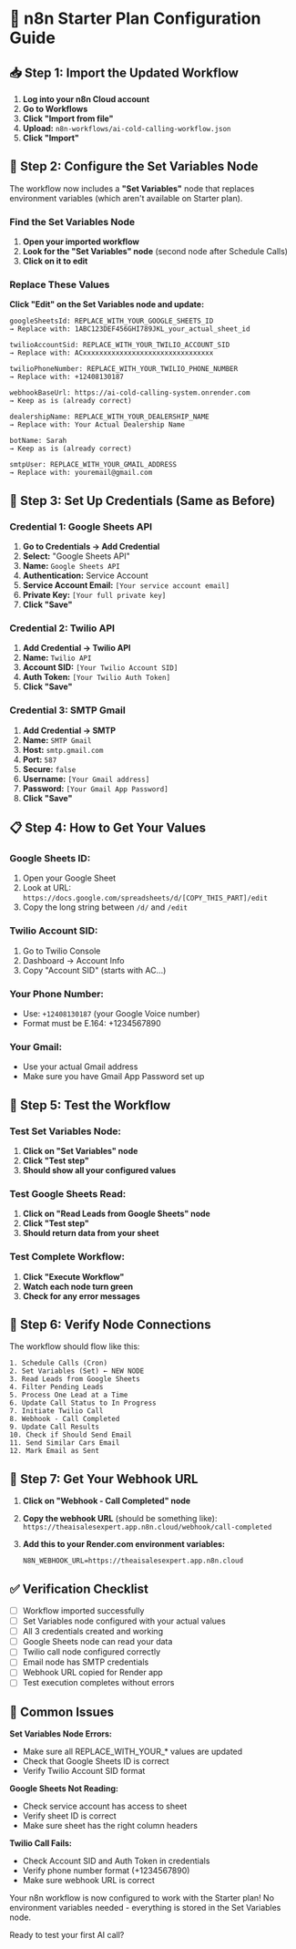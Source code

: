 # 🔄 n8n Starter Plan Configuration Guide

## 📥 **Step 1: Import the Updated Workflow**

1. **Log into your n8n Cloud account**
2. **Go to Workflows**
3. **Click "Import from file"**
4. **Upload:** `n8n-workflows/ai-cold-calling-workflow.json`
5. **Click "Import"**

## 🔧 **Step 2: Configure the Set Variables Node**

The workflow now includes a **"Set Variables"** node that replaces environment variables (which aren't available on Starter plan).

### **Find the Set Variables Node**
1. **Open your imported workflow**
2. **Look for the "Set Variables" node** (second node after Schedule Calls)
3. **Click on it to edit**

### **Replace These Values**

**Click "Edit" on the Set Variables node and update:**

```
googleSheetsId: REPLACE_WITH_YOUR_GOOGLE_SHEETS_ID
→ Replace with: 1ABC123DEF456GHI789JKL_your_actual_sheet_id

twilioAccountSid: REPLACE_WITH_YOUR_TWILIO_ACCOUNT_SID  
→ Replace with: ACxxxxxxxxxxxxxxxxxxxxxxxxxxxxxxxx

twilioPhoneNumber: REPLACE_WITH_YOUR_TWILIO_PHONE_NUMBER
→ Replace with: +12408130187

webhookBaseUrl: https://ai-cold-calling-system.onrender.com
→ Keep as is (already correct)

dealershipName: REPLACE_WITH_YOUR_DEALERSHIP_NAME
→ Replace with: Your Actual Dealership Name

botName: Sarah
→ Keep as is (already correct)

smtpUser: REPLACE_WITH_YOUR_GMAIL_ADDRESS
→ Replace with: youremail@gmail.com
```

## 🔑 **Step 3: Set Up Credentials (Same as Before)**

### **Credential 1: Google Sheets API**
1. **Go to Credentials → Add Credential**
2. **Select:** "Google Sheets API"
3. **Name:** `Google Sheets API`
4. **Authentication:** Service Account
5. **Service Account Email:** `[Your service account email]`
6. **Private Key:** `[Your full private key]`
7. **Click "Save"**

### **Credential 2: Twilio API**
1. **Add Credential → Twilio API**
2. **Name:** `Twilio API`
3. **Account SID:** `[Your Twilio Account SID]`
4. **Auth Token:** `[Your Twilio Auth Token]`
5. **Click "Save"**

### **Credential 3: SMTP Gmail**
1. **Add Credential → SMTP**
2. **Name:** `SMTP Gmail`
3. **Host:** `smtp.gmail.com`
4. **Port:** `587`
5. **Secure:** `false`
6. **Username:** `[Your Gmail address]`
7. **Password:** `[Your Gmail App Password]`
8. **Click "Save"**

## 📋 **Step 4: How to Get Your Values**

### **Google Sheets ID:**
1. Open your Google Sheet
2. Look at URL: `https://docs.google.com/spreadsheets/d/[COPY_THIS_PART]/edit`
3. Copy the long string between `/d/` and `/edit`

### **Twilio Account SID:**
1. Go to Twilio Console
2. Dashboard → Account Info
3. Copy "Account SID" (starts with AC...)

### **Your Phone Number:**
- Use: `+12408130187` (your Google Voice number)
- Format must be E.164: +1234567890

### **Your Gmail:**
- Use your actual Gmail address
- Make sure you have Gmail App Password set up

## 🧪 **Step 5: Test the Workflow**

### **Test Set Variables Node:**
1. **Click on "Set Variables" node**
2. **Click "Test step"**
3. **Should show all your configured values**

### **Test Google Sheets Read:**
1. **Click on "Read Leads from Google Sheets" node**
2. **Click "Test step"**
3. **Should return data from your sheet**

### **Test Complete Workflow:**
1. **Click "Execute Workflow"**
2. **Watch each node turn green**
3. **Check for any error messages**

## 🔗 **Step 6: Verify Node Connections**

The workflow should flow like this:
```
1. Schedule Calls (Cron)
2. Set Variables (Set) ← NEW NODE
3. Read Leads from Google Sheets
4. Filter Pending Leads
5. Process One Lead at a Time
6. Update Call Status to In Progress
7. Initiate Twilio Call
8. Webhook - Call Completed
9. Update Call Results
10. Check if Should Send Email
11. Send Similar Cars Email
12. Mark Email as Sent
```

## 🎯 **Step 7: Get Your Webhook URL**

1. **Click on "Webhook - Call Completed" node**
2. **Copy the webhook URL** (should be something like):
   `https://theaisalesexpert.app.n8n.cloud/webhook/call-completed`

3. **Add this to your Render.com environment variables:**
   ```
   N8N_WEBHOOK_URL=https://theaisalesexpert.app.n8n.cloud
   ```

## ✅ **Verification Checklist**

- [ ] Workflow imported successfully
- [ ] Set Variables node configured with your actual values
- [ ] All 3 credentials created and working
- [ ] Google Sheets node can read your data
- [ ] Twilio call node configured correctly
- [ ] Email node has SMTP credentials
- [ ] Webhook URL copied for Render app
- [ ] Test execution completes without errors

## 🚨 **Common Issues**

**Set Variables Node Errors:**
- Make sure all REPLACE_WITH_YOUR_* values are updated
- Check that Google Sheets ID is correct
- Verify Twilio Account SID format

**Google Sheets Not Reading:**
- Check service account has access to sheet
- Verify sheet ID is correct
- Make sure sheet has the right column headers

**Twilio Call Fails:**
- Check Account SID and Auth Token in credentials
- Verify phone number format (+1234567890)
- Make sure webhook URL is correct

Your n8n workflow is now configured to work with the Starter plan! No environment variables needed - everything is stored in the Set Variables node.

Ready to test your first AI call?
